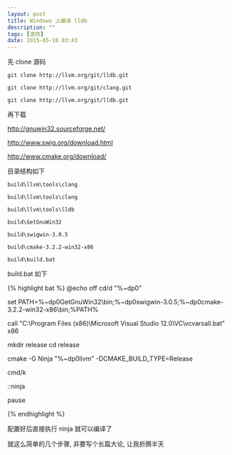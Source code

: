 ```yaml
---
layout: post
title: Windows 上编译 lldb
description: ""
tags: [逆向]
date: 2015-05-16 03:43
---
```


先 clone 源码

```git clone http://llvm.org/git/lldb.git```

```git clone http://llvm.org/git/clang.git```

```git clone http://llvm.org/git/lldb.git```

再下载

<http://gnuwin32.sourceforge.net/>

<http://www.swig.org/download.html>

<http://www.cmake.org/download/>


目录结构如下

```build\llvm\tools\clang```

```build\llvm\tools\clang```

```build\llvm\tools\lldb```

```build\GetGnuWin32```

```build\swigwin-3.0.5```

```build\cmake-3.2.2-win32-x86```

```build\build.bat```

build.bat 如下

{% highlight bat %}
@echo off
cd/d "%~dp0"

set PATH=%~dp0GetGnuWin32\bin;%~dp0swigwin-3.0.5;%~dp0cmake-3.2.2-win32-x86\bin;%PATH%

call "C:\Program Files (x86)\Microsoft Visual Studio 12.0\VC\vcvarsall.bat" x86

mkdir release
cd release

cmake -G Ninja "%~dp0llvm" -DCMAKE_BUILD_TYPE=Release

cmd/k

::ninja

pause

{% endhighlight %}

配置好后直接执行 ninja 就可以编译了

就这么简单的几个步骤, 非要写个长篇大论, 让我折腾半天
